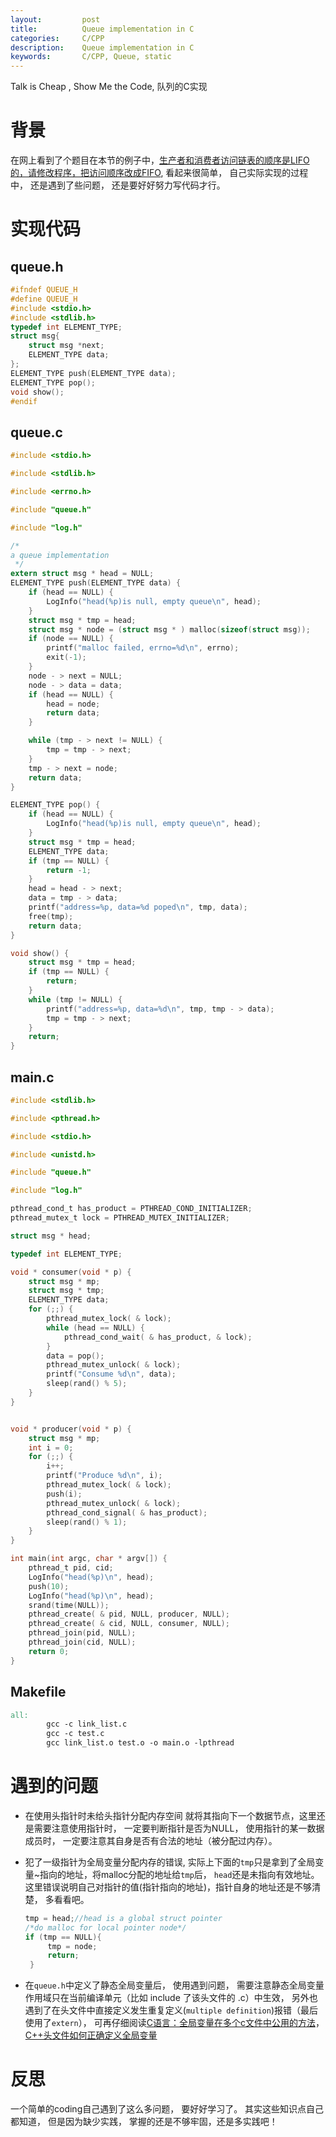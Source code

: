 ```yaml
---
layout:     	post
title:      	Queue implementation in C
categories: 	C/CPP
description:   	Queue implementation in C
keywords: 		C/CPP, Queue, static
---
```

Talk is Cheap , Show Me the Code, 队列的C实现

# 背景

在网上看到了个题目在本节的例子中，[生产者和消费者访问链表的顺序是LIFO的，请修改程序，把访问顺序改成FIFO](https://www.kancloud.cn/wizardforcel/linux-c-book/ch35s04.html), 看起来很简单， 自己实际实现的过程中， 还是遇到了些问题， 还是要好好努力写代码才行。

# 实现代码

## queue.h

```c
#ifndef QUEUE_H
#define QUEUE_H
#include <stdio.h>
#include <stdlib.h>
typedef int ELEMENT_TYPE;
struct msg{
    struct msg *next;
    ELEMENT_TYPE data;
};
ELEMENT_TYPE push(ELEMENT_TYPE data);
ELEMENT_TYPE pop();
void show();
#endif
```

## queue.c

```c
#include <stdio.h>

#include <stdlib.h>

#include <errno.h>

#include "queue.h"

#include "log.h"

/*
a queue implementation
 */
extern struct msg * head = NULL;
ELEMENT_TYPE push(ELEMENT_TYPE data) {
    if (head == NULL) {
        LogInfo("head(%p)is null, empty queue\n", head);
    }
    struct msg * tmp = head;
    struct msg * node = (struct msg * ) malloc(sizeof(struct msg));
    if (node == NULL) {
        printf("malloc failed, errno=%d\n", errno);
        exit(-1);
    }
    node - > next = NULL;
    node - > data = data;
    if (head == NULL) {
        head = node;
        return data;
    }

    while (tmp - > next != NULL) {
        tmp = tmp - > next;
    }
    tmp - > next = node;
    return data;
}

ELEMENT_TYPE pop() {
    if (head == NULL) {
        LogInfo("head(%p)is null, empty queue\n", head);
    }
    struct msg * tmp = head;
    ELEMENT_TYPE data;
    if (tmp == NULL) {
        return -1;
    }
    head = head - > next;
    data = tmp - > data;
    printf("address=%p, data=%d poped\n", tmp, data);
    free(tmp);
    return data;
}

void show() {
    struct msg * tmp = head;
    if (tmp == NULL) {
        return;
    }
    while (tmp != NULL) {
        printf("address=%p, data=%d\n", tmp, tmp - > data);
        tmp = tmp - > next;
    }
    return;
}

```

## main.c

```c
#include <stdlib.h>

#include <pthread.h>

#include <stdio.h>

#include <unistd.h>

#include "queue.h"

#include "log.h"

pthread_cond_t has_product = PTHREAD_COND_INITIALIZER;
pthread_mutex_t lock = PTHREAD_MUTEX_INITIALIZER;

struct msg * head;

typedef int ELEMENT_TYPE;

void * consumer(void * p) {
    struct msg * mp;
    struct msg * tmp;
    ELEMENT_TYPE data;
    for (;;) {
        pthread_mutex_lock( & lock);
        while (head == NULL) {
            pthread_cond_wait( & has_product, & lock);
        }
        data = pop();
        pthread_mutex_unlock( & lock);
        printf("Consume %d\n", data);
        sleep(rand() % 5);
    }
}


void * producer(void * p) {
    struct msg * mp;
    int i = 0;
    for (;;) {
        i++;
        printf("Produce %d\n", i);
        pthread_mutex_lock( & lock);
        push(i);
        pthread_mutex_unlock( & lock);
        pthread_cond_signal( & has_product);
        sleep(rand() % 1);
    }
}

int main(int argc, char * argv[]) {
    pthread_t pid, cid;
    LogInfo("head(%p)\n", head);
    push(10);
    LogInfo("head(%p)\n", head);
    srand(time(NULL));
    pthread_create( & pid, NULL, producer, NULL);
    pthread_create( & cid, NULL, consumer, NULL);
    pthread_join(pid, NULL);
    pthread_join(cid, NULL);
    return 0;
}

```

## Makefile

```makefile
all:
        gcc -c link_list.c
        gcc -c test.c
        gcc link_list.o test.o -o main.o -lpthread
```

# 遇到的问题

- 在使用头指针时未给头指针分配内存空间 就将其指向下一个数据节点，这里还是需要注意使用指针时， 一定要判断指针是否为NULL， 使用指针的某一数据成员时， 一定要注意其自身是否有合法的地址（被分配过内存）。
- 犯了一级指针为全局变量分配内存的错误, 实际上下面的`tmp`只是拿到了全局变量~指向的地址，将malloc分配的地址给`tmp`后， `head`还是未指向有效地址。这里错误说明自己对指针的值(指针指向的地址)，指针自身的地址还是不够清楚， 多看看吧。

    ```c
    tmp = head;//head is a global struct pointer 
    /*do malloc for local pointer node*/
    if (tmp == NULL){
         tmp = node;
         return;
     }
    ```

- 在`queue.h`中定义了静态全局变量后， 使用遇到问题， 需要注意静态全局变量作用域只在当前编译单元（比如 include 了该头文件的 .c）中生效， 另外也遇到了在头文件中直接定义发生重复定义(`multiple definition`)报错（最后使用了`extern`）， 可再仔细阅读[C语言：全局变量在多个c文件中公用的方法](https://www.cnblogs.com/wangh0802PositiveANDupward/archive/2012/08/06/2624827.html)， [C++头文件如何正确定义全局变量](https://norcy.github.io/wiki/C++/C++头文件如何正确定义全局变量/)

# 反思

一个简单的coding自己遇到了这么多问题， 要好好学习了。 其实这些知识点自己都知道， 但是因为缺少实践， 掌握的还是不够牢固，还是多实践吧！